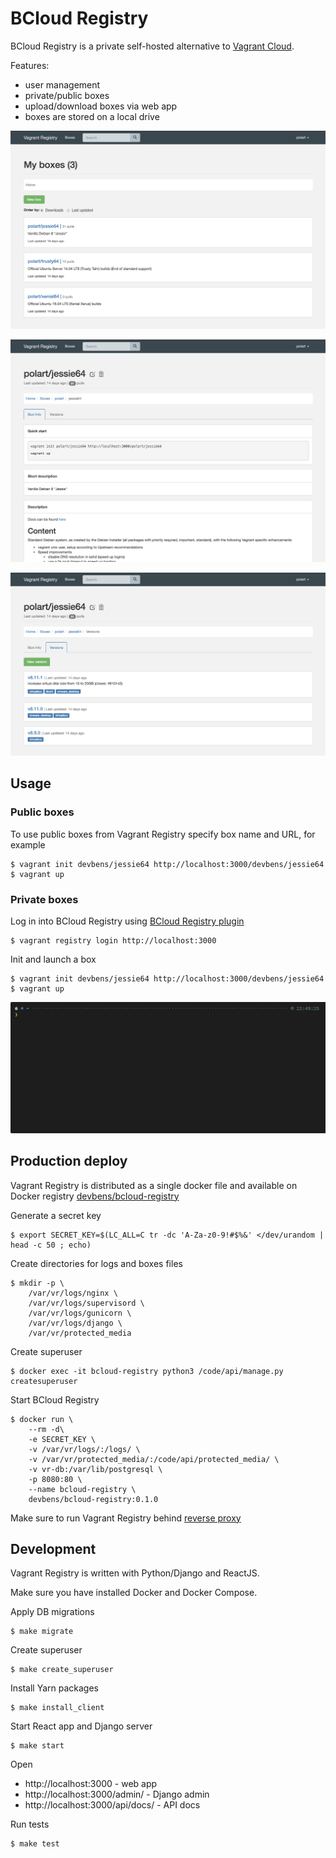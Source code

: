 # BCloud Registry

BCloud Registry is a private self-hosted alternative to [Vagrant Cloud](https://app.vagrantup.com/).

Features:
- user management
- private/public boxes
- upload/download boxes via web app
- boxes are stored on a local drive

![My Boxes](./docs/images/my_boxes.png "My Boxes")

![Box Details](./docs/images/box_details.png "Box Details")

![Box Versions](./docs/images/box_versions.png  "Box Versions")

## Usage
### Public boxes

To use public boxes from Vagrant Registry specify box name and URL, for example
```
$ vagrant init devbens/jessie64 http://localhost:3000/devbens/jessie64
$ vagrant up
```

### Private boxes

Log in into BCloud Registry using [BCloud Registry plugin](https://github.com/devbens/bcloud-registry-plugin)
```
$ vagrant registry login http://localhost:3000
```

Init and launch a box
```
$ vagrant init devbens/jessie64 http://localhost:3000/devbens/jessie64
$ vagrant up
```

<p align="center"><img src="img/vr.gif?raw=true"/></p>

## Production deploy

Vagrant Registry is distributed as a single docker file and available 
on Docker registry [devbens/bcloud-registry](https://hub.docker.com/r/devbens/bcloud-registry)

Generate a secret key 
```
$ export SECRET_KEY=$(LC_ALL=C tr -dc 'A-Za-z0-9!#$%&' </dev/urandom | head -c 50 ; echo)
```

Create directories for logs and boxes files
```
$ mkdir -p \
    /var/vr/logs/nginx \
    /var/vr/logs/supervisord \
    /var/vr/logs/gunicorn \
    /var/vr/logs/django \
    /var/vr/protected_media
```

Create superuser
```
$ docker exec -it bcloud-registry python3 /code/api/manage.py createsuperuser
```

Start BCloud Registry
```
$ docker run \
    --rm -d\
    -e SECRET_KEY \
    -v /var/vr/logs/:/logs/ \
    -v /var/vr/protected_media/:/code/api/protected_media/ \
    -v vr-db:/var/lib/postgresql \
    -p 8080:80 \
    --name bcloud-registry \
    devbens/bcloud-registry:0.1.0
```

Make sure to run Vagrant Registry behind [reverse proxy](https://en.wikipedia.org/wiki/Reverse_proxy)

## Development

Vagrant Registry is written with Python/Django and ReactJS.

Make sure you have installed Docker and Docker Compose.

Apply DB migrations
```
$ make migrate
```

Create superuser
```
$ make create_superuser
```

Install Yarn packages
```
$ make install_client
```

Start React app and Django server
```
$ make start
```

Open 
- http://localhost:3000 - web app
- http://localhost:3000/admin/ - Django admin
- http://localhost:3000/api/docs/ - API docs

Run tests
```
$ make test
```
